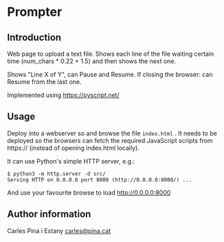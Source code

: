 # Prompter

## Introduction

Web page to upload a text file. Shows each line of the file waiting certain
time (num_chars * 0.22 + 1.5) and then shows the next one.

Shows "Line X of Y", can Pause and Resume. If closing the browser: can Resume
from the last one.

Implemented using https://pyscript.net/

## Usage

Deploy into a webserver so and browse the file `index.html` . It needs to be
deployed so the browsers can fetch the required JavaScript scripts from
https:// (instead of opening index.html locally).

It can use Python's simple HTTP server, e.g.:

```
$ python3 -m http.server -d src/
Serving HTTP on 0.0.0.0 port 8000 (http://0.0.0.0:8000/) ...
```

And use your favourite browse to load http://0.0.0.0:8000

## Author information

Carles Pina i Estany <carles@pina.cat>
